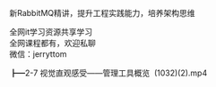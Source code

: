 新RabbitMQ精讲，提升工程实践能力，培养架构思维

全网it学习资源共享学习<br>全网课程都有，欢迎私聊<br>微信：jerryttom<br>

┣━2-7 视觉直观感受——管理工具概览 &nbsp;(1032)(2).mp4
